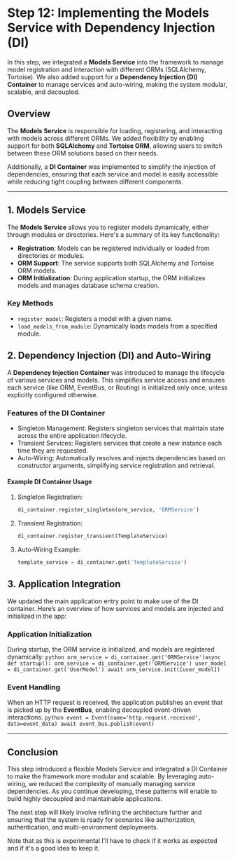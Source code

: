 # Step 12: Implementing the Models Service with Dependency Injection (DI)

In this step, we integrated a **Models Service** into the framework to manage model registration and interaction
with different ORMs (SQLAlchemy, Tortoise). We also added support for a **Dependency Injection (DI) Container** to
manage services and auto-wiring, making the system modular, scalable, and decoupled.

## Overview

The **Models Service** is responsible for loading, registering, and interacting with models across different ORMs.
We added flexibility by enabling support for both **SQLAlchemy** and **Tortoise ORM**, allowing users to switch 
between these ORM solutions based on their needs.

Additionally, a **DI Container** was implemented to simplify the injection of dependencies, ensuring that each
service and model is easily accessible while reducing tight coupling between different components.

---

## 1. Models Service

The **Models Service** allows you to register models dynamically, either through modules or directories. Here's a summary of its key functionality:

- **Registration**: Models can be registered individually or loaded from directories or modules.
- **ORM Support**: The service supports both SQLAlchemy and Tortoise ORM models.
- **ORM Initialization**: During application startup, the ORM initializes models and manages database schema creation.

### Key Methods

- `register_model`: Registers a model with a given name.
- `load_models_from_module`: Dynamically loads models from a specified module.

## 2. Dependency Injection (DI) and Auto-Wiring

A **Dependency Injection Container** was introduced to manage the lifecycle of various services and models. 
This simplifies service access and ensures each service (like ORM, EventBus, or Routing) is initialized only once,
unless explicitly configured otherwise.

### Features of the DI Container

- Singleton Management: Registers singleton services that maintain state across the entire application lifecycle.
- Transient Services: Registers services that create a new instance each time they are requested.
- Auto-Wiring: Automatically resolves and injects dependencies based on constructor arguments, simplifying service
  registration and retrieval.

#### Example DI Container Usage
1. Singleton Registration:
    ```python
    di_container.register_singleton(orm_service, 'ORMService')
    ```

2. Transient Registration:
    ```python
    di_container.register_transient(TemplateService)
    ```

3. Auto-Wiring Example:
    ```python
   template_service = di_container.get('TemplateService')
    ```

## 3. Application Integration

We updated the main application entry point to make use of the DI container. Here’s an overview of how services
and models are injected and initialized in the app:

### Application Initialization

During startup, the ORM service is initialized, and models are registered dynamically:
    ```python
    orm_service = di_container.get('ORMService')async def startup():
    orm_service = di_container.get('ORMService')
    user_model = di_container.get('UserModel')
    await orm_service.init([user_model])
    ```

### Event Handling

When an HTTP request is received, the application publishes an event that is picked up by the **EventBus**, 
enabling decoupled event-driven interactions.
    ```python
    event = Event(name='http.request.received', data=event_data)
    await event_bus.publish(event)
    ```

---

## Conclusion

This step introduced a flexible Models Service and integrated a DI Container to make the framework more
modular and scalable. By leveraging auto-wiring, we reduced the complexity of manually managing service
dependencies. As you continue developing, these patterns will enable  to build highly decoupled and maintainable
applications.

The next step will likely involve refining the architecture further and ensuring that the system is ready
for scenarios like authorization, authentication, and multi-environment deployments.

Note that as this is experimental I'll have to check if it works as expected and if it's a good idea to keep it. 
